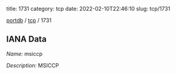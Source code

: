 title: 1731
category: tcp
date: 2022-02-10T22:46:10
slug: tcp/1731

[portdb](/) / [tcp](/category/tcp.html) / 1731


## IANA Data

_Name:_ msiccp

_Description:_ MSICCP

